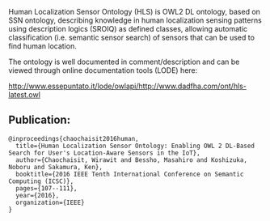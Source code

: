 Human Localization Sensor Ontology (HLS) is OWL2 DL ontology, based on SSN ontology, describing knowledge in human localization sensing patterns using description logics (SROIQ) as defined classes, allowing automatic classification (i.e. semantic sensor search) of sensors that can be used to find human location.

The ontology is well documented in comment/description and can be viewed through online documentation tools (LODE) here:

http://www.essepuntato.it/lode/owlapi/http://www.dadfha.com/ont/hls-latest.owl

Publication:
------------
```
@inproceedings{chaochaisit2016human,
  title={Human Localization Sensor Ontology: Enabling OWL 2 DL-Based Search for User's Location-Aware Sensors in the IoT},
  author={Chaochaisit, Wirawit and Bessho, Masahiro and Koshizuka, Noboru and Sakamura, Ken},
  booktitle={2016 IEEE Tenth International Conference on Semantic Computing (ICSC)},
  pages={107--111},
  year={2016},
  organization={IEEE}
}
```
